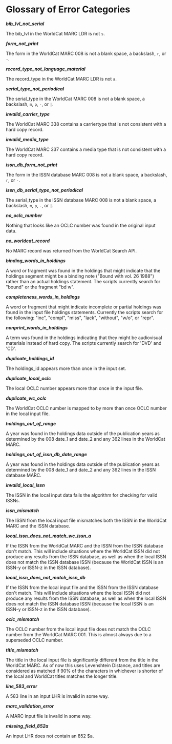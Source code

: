 # Glossary of Error Categories

***bib_lvl_not_serial***

The bib_lvl in the WorldCat MARC LDR is not `s`.

***form_not_print***

The form in the WorldCat MARC 008 is not a blank space, a backslash, `r`, or `-`.

***record_type_not_language_material***

The record_type in the WorldCat MARC LDR is not `a`.

***serial_type_not_periodical***

The serial_type in the WorldCat MARC 008 is not a blank space, a backslash, `m`, `p`, `-`, or `|`.

***invalid_carrier_type***

The WorldCat MARC 338 contains a carriertype that is not consistent with a hard copy record.

***invalid_media_type***

The WorldCat MARC 337 contains a media type that is not consistent with a hard copy record.

***issn_db_form_not_print***

The form in the ISSN database MARC 008 is not a blank space, a backslash, `r`, or `-`.

***issn_db_serial_type_not_periodical***

The serial_type in the ISSN database MARC 008 is not a blank space, a backslash, `m`, `p`, `-`, or `|`.

***no_oclc_number***

Nothing that looks like an OCLC number was found in the original input data.

***no_worldcat_record***

No MARC record was returned from the WorldCat Search API.

***binding_words_in_holdings***

A word or fragment was found in the holdings that might indicate that the holdings segment might be a binding note ("Bound with vol. 26 1988") rather than an actual holdings statement. The scripts currently search for "bound" or the fragment "bd w".

***completeness_words_in_holdings***

A word or fragment that might indicate incomplete or partial holdings was found in the input file holdings statements. Currently the scripts search for the following: "inc", "compl", "miss", "lack", "without", "w/o", or "repr".

***nonprint_words_in_holdings***

A term was found in the holdings indicating that they might be audiovisual materials instead of hard copy. The scripts currently search for 'DVD' and 'CD'.

***duplicate_holdings_id***

The holdings_id appears more than once in the input set.

***duplicate_local_oclc***

The local OCLC number appears more than once in the input file.

***duplicate_wc_oclc***

The WorldCat OCLC number is mapped to by more than once OCLC number in the local input file.

***holdings_out_of_range***

A year was found in the holdings data outside of the publication years as determined by the 008 date_1 and date_2 and any 362 lines in the WorldCat MARC.

***holdings_out_of_issn_db_date_range***

A year was found in the holdings data outside of the publication years as determined by the 008 date_1 and date_2 and any 362 lines in the ISSN database MARC.

***invalid_local_issn***

The ISSN in the local input data fails the algorithm for checking for valid ISSNs.

***issn_mismatch***

The ISSN from the local input file mismatches both the ISSN in the WorldCat MARC and the ISSN database.

***local_issn_does_not_match_wc_issn_a***

If the ISSN from the WorldCat MARC and the ISSN from the ISSN database don't match. This will include situations where the WorldCat ISSN did not produce any results from the ISSN database, as well as when the local ISSN does not match the ISSN database ISSN (because the WorldCat ISSN is an ISSN-y or ISSN-z in the ISSN database).

***local_issn_does_not_match_issn_db***

If the ISSN from the local input file and the ISSN from the ISSN database don't match. This will include situations where the local ISSN did not produce any results from the ISSN database, as well as when the local ISSN does not match the ISSN database ISSN (because the local ISSN is an ISSN-y or ISSN-z in the ISSN database).

***oclc_mismatch***

The OCLC number from the local input file does not match the OCLC number from the WorldCat MARC 001. This is almost always due to a superseded OCLC number.

***title_mismatch***

The title in the local input file is significantly different from the title in the WorldCat MARC. As of now this uses Levenshtein Distance, and titles are considered as matched if 90% of the characters in whichever is shorter of the local and WorldCat titles matches the longer title.

***line_583_error***

A 583 line in an input LHR is invalid in some way.

***marc_validation_error***

A MARC input file is invalid in some way.

***missing_field_852a***

An input LHR does not contain an 852 $a.
